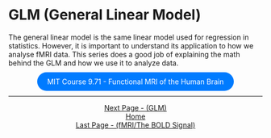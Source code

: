 # GLM (General Linear Model)
The general linear model is the same linear model used for regression in statistics. However, it is important to understand its application to how we analyse fMRI data. This series does a good job of explaining the math behind the GLM and how we use it to analyze data.

<div style="text-align: center; margin-top: 20px; margin-bottom: 20px">
  <a href="https://youtube.com/playlist?list=PLyGKBDfnk-iA2c90e62zJTwIrCh7T1Y_I&si=FPyyBr0ELDWzToxC" style="padding: 10px 20px; background-color: #007bff; color: white; text-decoration: none; border-radius: 100px;">MIT Course 9.71 - Functional MRI of the Human Brain </a>
</div>


------------------------------------------------------------------------------------------------

<div align="center"; margin-top="10px">
  <a href="neuroanatomy.md">Next Page - (GLM) </a>
</div>

<div align="center"; margin-top="10px">
  <a href="README.md">Home</a>
</div>

<div align="center"; margin-top="10px">
  <a href="hrf.md">Last Page - (fMRI/The BOLD Signal)</a>
</div>
